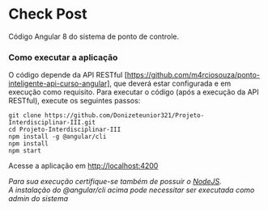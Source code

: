 # Check Post
Código  Angular 8 do sistema de ponto de controle.
### Como executar a aplicação
O código  depende da API RESTful [https://github.com/m4rciosouza/ponto-inteligente-api-curso-angular], que deverá estar configurada e em execução como requisito.
Para executar o código (após a execução da API RESTful), execute os seguintes passos:
```
git clone https://github.com/Donizeteunior321/Projeto-Interdisciplinar-III.git
cd Projeto-Interdisciplinar-III
npm install -g @angular/cli
npm install
npm start
```
Acesse a aplicação em [http://localhost:4200](http://localhost:4200)  

*Para sua execução certifique-se também de possuir o [NodeJS](http://nodejs.org).*  
*A instalação do @angular/cli acima pode necessitar ser executada como admin do sistema*  
